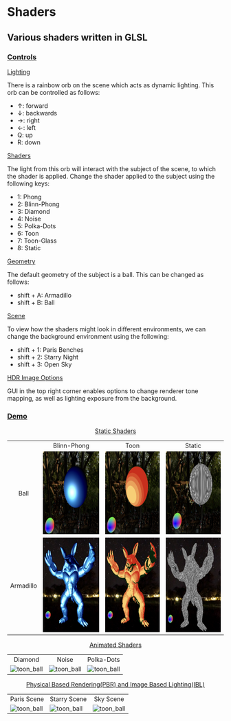<!-- github does no allow CSS -->
<!-- <style>
  .container {
    display: flex;
  }
  .image-container {
    flex: 1;
  }
  .image-container img {
    width: 200px;
    height: 175px;
  }
  .image-container p {
    text-align: center;
  }
</style> -->

# Shaders
## Various shaders written in GLSL

<h3><ins>Controls</ins></h3>
<ins>Lighting</ins>

There is a rainbow orb on the scene which acts as dynamic lighting. This orb can be controlled as follows:
<ul>
  <li>↑: forward</li>
  <li>↓: backwards</li>
  <li>→: right</li>
  <li>←: left</li>
  <li>Q: up</li>
  <li>R: down</li>
</ul>
<ins>Shaders</ins>

The light from this orb will interact with the subject of the scene, to which the shader is applied. Change the shader applied to the subject using the following keys:
<ul>
  <li>1: Phong</li>
  <li>2: Blinn-Phong</li>
  <li>3: Diamond</li>
  <li>4: Noise</li>
  <li>5: Polka-Dots</li>
  <li>6: Toon</li>
  <li>7: Toon-Glass</li>
  <li>8: Static</li>
</ul>
<ins>Geometry</ins>

The default geometry of the subject is a ball. This can be changed as follows:
<ul>
  <li>shift + A: Armadillo</li>
  <li>shift + B: Ball</li>
</ul>
<ins>Scene</ins>

To view how the shaders might look in different environments, we can change the background environment using the following:
<ul>
  <li>shift + 1: Paris Benches</li>
  <li>shift + 2: Starry Night</li>
  <li>shift + 3: Open Sky</li>
</ul>
<ins>HDR Image Options</ins> 

GUI in the top right corner enables options to change renderer tone mapping, as well as lighting exposure from the background.

<h3><ins>Demo</ins></h3>

<!-- <div display="flex">
  <div>
    <img src="./images/blinn_orb.png" alt="blinn_ball" width="200" height="175">
    <p>Blinn-Phong</p>
  </div>

  <div>
    <img src="./images/toon_orb.png" alt="toon_ball" width="200" height="175">
    <p>Toon</p>
  </div>

  <div>
    <img src="./images/noise_orb.png" alt="noise_ball" width="200" height="175">
    <p>Noise</p>
  </div>
</div> -->
<p align="center"><ins>Static Shaders</ins></p>
<table>
  <tr>
    <td align="center"> </td>
    <td align="center">Blinn-Phong</td>
    <td align="center">Toon</td>
    <td align="center">Static</td>
  </tr>
  <tr>
    <td align="center">Ball</td>
    <td><img src="./images/blinn_orb.png" alt="blinn_ball" width="220" height="192.5"></td>
    <td><img src="./images/toon_orb.png" alt="toon_ball" width="220" height="192.5"></td>
    <td><img src="./images/static_orb.png" alt="toon_ball" width="220" height="192.5"></td>
  </tr>
  <tr>
    <td align="center">Armadillo</td>
    <td><img src="./images/armadillo_blinn.png" alt="blinn_ball" width="220" height="220"></td>
    <td><img src="./images/armadillo_toon.png" alt="toon_ball" width="220" height="220"></td>
    <td><img src="./images/armadillo_static.png" alt="noise_ball" width="220" height="220"></td>
  </tr>
</table>

<p align="center"><ins>Animated Shaders</ins></p>

<table>
  <tr>
    <td align="center">Diamond</td>
    <td align="center">Noise</td>
    <td align="center">Polka-Dots</td>
  </tr>
  <tr>
    <td><img src="./images/diamond.gif" alt="toon_ball" width="250" height="250"></td>
    <td><img src="./images/noise.gif" alt="toon_ball" width="250" height="250"></td>
    <td><img src="./images/dots.gif" alt="toon_ball" width="250" height="250"></td>
  </tr>
</table>

<p align="center"><ins>Physical Based Rendering(PBR) and Image Based Lighting(IBL)</ins></p>

<table>
  <tr>
    <td align="center">Paris Scene</td>
    <td align="center">Starry Scene</td>
    <td align="center">Sky Scene</td>
  </tr>
  <tr>
    <td><img src="./images/helmet/paris_helmet.gif" alt="toon_ball" width="250" height="250"></td>
    <td><img src="./images/helmet/starry_helmet.gif" alt="toon_ball" width="250" height="250"></td>
    <td><img src="./images/helmet/sky_helmet.gif" alt="toon_ball" width="250" height="250"></td>
  </tr>
</table>


